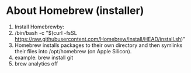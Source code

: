 # About Homebrew (installer)

1. Install Homebrewby:
2. /bin/bash -c "$(curl -fsSL https://raw.githubusercontent.com/Homebrew/install/HEAD/install.sh)"
3. Homebrew installs packages to their own directory and then symlinks their files into /opt/homebrew (on Apple Silicon).
4. example: brew install git
5. brew analytics off
